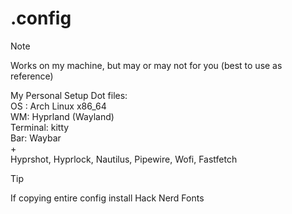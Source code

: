 # .config

> [!NOTE]
> Works on my machine, but may or may not for you (best to use as reference)

My Personal Setup Dot files: <br />
OS : Arch Linux x86_64 <br />
WM: Hyprland (Wayland) <br />
Terminal: kitty <br />
Bar: Waybar <br />
\+ <br />
Hyprshot, Hyprlock, Nautilus, Pipewire, Wofi, Fastfetch </br> 


>[!Tip]
> If copying entire config install Hack Nerd Fonts
